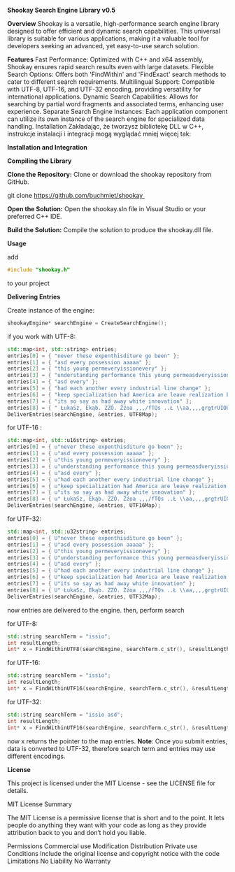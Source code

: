 **Shookay Search Engine Library v0.5**

**Overview**
Shookay is a versatile, high-performance search engine library designed to offer efficient and dynamic search capabilities. This universal library is suitable for various applications, making it a valuable tool for developers seeking an advanced, yet easy-to-use search solution.

**Features**
Fast Performance: Optimized with C++ and x64 assembly, Shookay ensures rapid search results even with large datasets.
Flexible Search Options: Offers both 'FindWithin' and 'FindExact' search methods to cater to different search requirements.
Multilingual Support: Compatible with UTF-8, UTF-16, and UTF-32 encoding, providing versatility for international applications.
Dynamic Search Capabilities: Allows for searching by partial word fragments and associated terms, enhancing user experience.
Separate Search Engine Instances: Each application component can utilize its own instance of the search engine for specialized data handling.
Installation
Zakładając, że tworzysz bibliotekę DLL w C++, instrukcje instalacji i integracji mogą wyglądać mniej więcej tak:

**Installation and Integration**

**Compiling the Library**

**Clone the Repository:** Clone or download the shookay repository from GitHub.

git clone https://github.com/buchmiet/shookay 

**Open the Solution:** Open the shookay.sln file in Visual Studio or your preferred C++ IDE.

**Build the Solution:** Compile the solution to produce the shookay.dll file.

**Usage**

add 

```cpp
#include "shookay.h"
```

to your project

**Delivering Entries**

Create instance of the engine:

```cpp
shookayEngine* searchEngine = CreateSearchEngine();
```

if you work with UTF-8:

```cpp
std::map<int, std::string> entries;
entries[0] = { "never these expenthisditure go been" };
entries[1] = { "asd every possession aaaaa" };
entries[2] = { "this young permeveryissionevery" };
entries[3] = { "understanding performance this young permeasdveryissionevery" };
entries[4] = { "asd every" };
entries[5] = { "had each another every industrial line change" };
entries[6] = { "keep specialization had America are leave realization by enough population here countryside back" };
entries[7] = { "its so say as had away white innovation" };
entries[8] = { " ŁukaSz, Ekąb. ZZÓ. Żźoa ,,,/fTQs ..Ł \\aa,,,,grgtrUIOUK...." };
DeliverEntries(searchEngine, &entries, UTF8Map);
```

for UTF-16 :

```cpp
std::map<int, std::u16string> entries;
entries[0] = { u"never these expenthisditure go been" };
entries[1] = { u"asd every possession aaaaa" };
entries[2] = { u"this young permeveryissionevery" };
entries[3] = { u"understanding performance this young permeasdveryissionevery" };
entries[4] = { u"asd every" };
entries[5] = { u"had each another every industrial line change" };
entries[6] = { u"keep specialization had America are leave realization by enough population here countryside back" };
entries[7] = { u"its so say as had away white innovation" };
entries[8] = { u" ŁukaSz, Ekąb. ZZÓ. Żźoa ,,,/fTQs ..Ł \\aa,,,,grgtrUIOUK...." };
DeliverEntries(searchEngine, &entries, UTF16Map);
```

for UTF-32:

```cpp
std::map<int, std::u32string> entries;
entries[0] = { U"never these expenthisditure go been" };
entries[1] = { U"asd every possession aaaaa" };
entries[2] = { U"this young permeveryissionevery" };
entries[3] = { U"understanding performance this young permeasdveryissionevery" };
entries[4] = { U"asd every" };
entries[5] = { U"had each another every industrial line change" };
entries[6] = { U"keep specialization had America are leave realization by enough population here countryside back" };
entries[7] = { U"its so say as had away white innovation" };
entries[8] = { U" ŁukaSz, Ekąb. ZZÓ. Żźoa ,,,/fTQs ..Ł \\aa,,,,grgtrUIOUK...." };
DeliverEntries(searchEngine, &entries, UTF32Map);
```

now entries are delivered to the engine. then, perform search 

for UTF-8:

```cpp
std::string searchTerm = "issio";
int resultLength;
int* x = FindWithinUTF8(searchEngine, searchTerm.c_str(), &resultLength);
```

for UTF-16:

```cpp
std::string searchTerm = "issio";
int resultLength;
int* x = FindWithinUTF16(searchEngine, searchTerm.c_str(), &resultLength);
```

for UTF-32:

```cpp
std::string searchTerm = "issio asd";
int resultLength;
int* x = FindWithinUTF16(searchEngine, searchTerm.c_str(), &resultLength);
```

now x returns the pointer to the map entries.
**Note**: Once you submit entries, data is converted to UTF-32, therefore search term and entries may use different encodings.

**License**

This project is licensed under the MIT License - see the LICENSE file for details.

MIT License Summary

The MIT License is a permissive license that is short and to the point. It lets people do anything they want with your code as long as they provide attribution back to you and don’t hold you liable.

Permissions
Commercial use
Modification
Distribution
Private use
Conditions
Include the original license and copyright notice with the code
Limitations
No Liability
No Warranty
